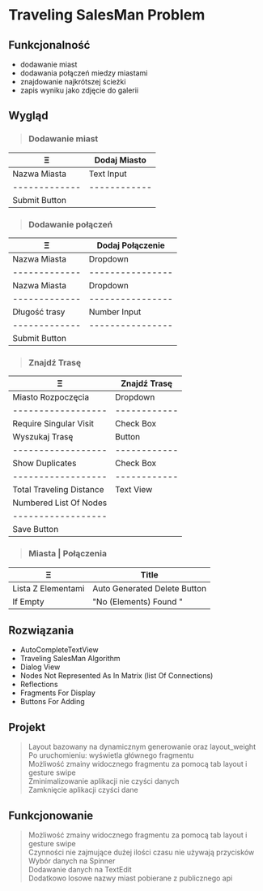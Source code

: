 # Traveling SalesMan Problem

## Funkcjonalność
- dodawanie miast
- dodawania połączeń miedzy miastami
- znajdowanie najkrótszej ścieżki
- zapis wyniku jako zdjęcie do galerii

## Wygląd

> ### Dodawanie miast
| Ξ             | Dodaj Miasto |
|---------------|--------------|
| Nazwa Miasta  | Text Input   |
| ------------- | ------------ |
| Submit Button |

> ### Dodawanie połączeń
| Ξ             | Dodaj Połączenie |
|---------------|------------------|
| Nazwa Miasta  | Dropdown         |
| ------------- | ---------------- |
| Nazwa Miasta  | Dropdown         |
| ------------- | ---------------- |
| Długość trasy | Number Input     |
| ------------- | ---------------- |
| Submit Button |

> ### Znajdź Trasę
| Ξ                        | Znajdź Trasę |
|--------------------------|--------------|
| Miasto Rozpoczęcia       | Dropdown     |
| ------------------       | ------------ |
| Require Singular Visit   | Check Box    |
| Wyszukaj Trasę           | Button       |
| ------------------       | ------------ |
| Show Duplicates          | Check Box    |
| ------------------       | ------------ |
| Total Traveling Distance | Text View    |
| Numbered List Of Nodes   |
| ------------------       |     
| Save Button              |

> ### Miasta | Połączenia
| Ξ                  | Title                        |
|--------------------|------------------------------|
| Lista Z Elementami | Auto Generated Delete Button |
| If Empty           | "No (Elements) Found "       |


## Rozwiązania
- AutoCompleteTextView
- Traveling SalesMan Algorithm
- Dialog View
- Nodes Not Represented As In Matrix (list Of Connections)
- Reflections
- Fragments For Display
- Buttons For Adding

## Projekt
> Layout bazowany na dynamicznym generowanie oraz layout_weight <br />
> Po uruchomieniu: wyświetla głównego fragmentu <br />
> Możliwość zmainy widocznego fragmentu za pomocą tab layout i gesture swipe <br />
> Zminimalizowanie aplikacji nie czyści danych <br />
> Zamknięcie aplikacji czyści dane <br />

## Funkcjonowanie
> Możliwość zmainy widocznego fragmentu za pomocą tab layout i gesture swipe <br />
> Czynności nie zajmujące dużej ilości czasu nie używają przycisków <br />
> Wybór danych na Spinner <br />
> Dodawanie danych na TextEdit <br />
> Dodatkowo losowe nazwy miast pobierane z publicznego api <br />
